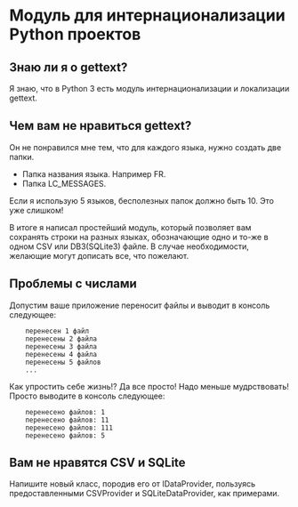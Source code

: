 # Модуль для интернационализации Python проектов

## Знаю ли я о gettext?
Я знаю, что в Python 3 есть модуль интернационализации и локализации gettext.

## Чем вам не нравиться gettext?
Он не понравился мне тем, что для каждого языка, нужно создать две папки.
- Папка названия языка. Например FR.
- Папка LC_MESSAGES.

Если я использую 5 языков, бесполезных папок должно быть 10. Это уже слишком!

В итоге я написал простейший модуль, который позволяет вам сохранять строки на разных языках, 
обозначающие одно и то-же в одном CSV или DB3(SQLite3) файле. В случае необходимости, желающие могут дописать все, 
что пожелают. 

## Проблемы с числами
Допустим ваше приложение переносит файлы и выводит в консоль следующее:
```
    перенесен 1 файл
    перенесены 2 файла
    перенесены 3 файла
    перенесены 4 файла
    перенесены 5 файлов
    ...
```
Как упростить себе жизнь!? Да все просто! Надо меньше мудрствовать! Просто выводите в консоль следующее:
```
    перенесено файлов: 1
    перенесено файлов: 11
    перенесено файлов: 111
    перенесено файлов: 5
```

## Вам не нравятся CSV и SQLite
Напишите новый класс, породив его от IDataProvider, пользуясь предоставленными CSVProvider и SQLiteDataProvider,
как примерами.